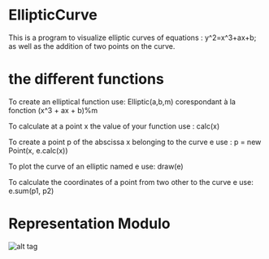 # EllipticCurve
This is a program to visualize elliptic curves of equations :
y^2=x^3+ax+b; as well as the addition of two points on the curve.


# the different functions
To create an elliptical function use: Elliptic(a,b,m) corespondant à la fonction (x^3 + ax + b)%m 

To calculate at a point x the value of your function use : calc(x)

To create a point p of the abscissa x belonging to the curve e use : p = new Point(x, e.calc(x)) 

To plot the curve of an elliptic named e use: draw(e)

To calculate the coordinates of a point from two other to the curve e use: e.sum(p1, p2) 

# Representation Modulo
![alt tag](https://user-images.githubusercontent.com/32454889/31430973-ae3d61f8-ae72-11e7-96f1-c41a9287d0a5.PNG)
